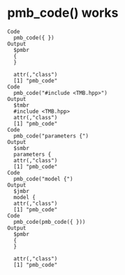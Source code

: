 # pmb_code() works

    Code
      pmb_code({ })
    Output
      $pmbr
      {
      }
      
      attr(,"class")
      [1] "pmb_code"
    Code
      pmb_code("#include <TMB.hpp>")
    Output
      $tmbr
      #include <TMB.hpp>
      attr(,"class")
      [1] "pmb_code"
    Code
      pmb_code("parameters {")
    Output
      $smbr
      parameters {
      attr(,"class")
      [1] "pmb_code"
    Code
      pmb_code("model {")
    Output
      $jmbr
      model {
      attr(,"class")
      [1] "pmb_code"
    Code
      pmb_code(pmb_code({ }))
    Output
      $pmbr
      {
      }
      
      attr(,"class")
      [1] "pmb_code"

